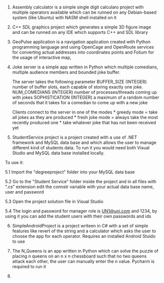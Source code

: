 1. Assembly calculator is a simple single digit calcularo project with multiple operators available which can be runned on any Debian-based system (like Ubuntu) with NASM shell installed on it 

2. C++ SDL graphics project which generates a simple 3D figure image and can be runned on any IDE which supports C++ and SDL library

3. GeoPulse application is a navigation application created with Python programming language and using OpenCage and OpenRoute services for converting actual addresses into coordinates points and Folium for the usage of interactive map, 

4. Joke server is a simple app written in Python which multiple comedians, multiple audience members and bounded joke buffer.

	The server takes the following parameter
		BUFFER_SIZE  (INTEGER)  number of buffer slots, each capable of storing exactly one joke.
		NUM_COMEDIANS (INTEGER) number of processes/threads coming up with jokes
		SOPHISTICATION (INTEGER) a maximum of a random number of seconds that it takes for a comedian to come up with a new joke

	Clients connect to the server in one of the modes
		* greedy mode = take all jokes as they are produced
		* fresh joke mode = always take the most recently produced one
		* take whatever joke that has not been received yet 

5. StudentService project is a project created with a use of .NET framework and MySQL data base and which allows the user to manage different kind of students data. To run it you would need both Visual Studio and MySQL data base installed locally. 

To use it: 

5.1 Import the "degreeproject" folder into your MySQL data base 

5.2 Go to the "Student Service" folder inside the project and in all files with ".cs" extension edit the connstr variable with your actual data base name, user and password

5.3 Open the project solution file in Visual Studio

5.4 The login and password for manager role is UN1@uni.com and 1234, by using it you can add the student users with their own passwords and ids

6. SimpleAndroidProject is a project writeen in C# with a set of simple features like revert of the string and a calculator which asks the user to choose the app for each operator. Requires an installed Android Stuido to use

7. The N_Queens is an app written in Python which can solve the puzzle of placing n queens on an n x n chessboard such that no two queens attack each other, the user can manually enter the n value. Pycharm is required to run it

8.

